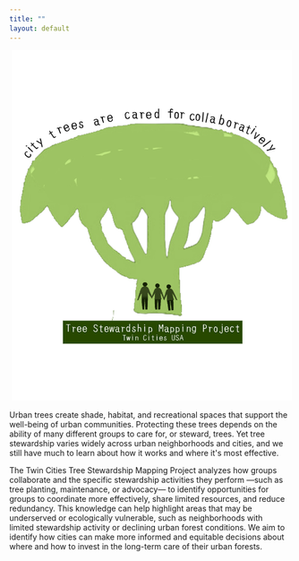 ```yaml
---
title: ""
layout: default
---
```

<div style="margin-top: -50;">
<div style="text-align: center;margin-top: -50;">
  <div style="display: inline-block;">
    <img src="assets/stewmap_logo.png" alt="STEWMAP logo" style="width: 500px;" />
    <div style="width: 500px; margin: 0 auto; text-align: left; padding-right: 10px;">
      <p>
Urban trees create shade, habitat, and recreational spaces that support the well-being of urban communities. Protecting these trees depends on the ability of many different groups to care for, or steward, trees. Yet tree stewardship varies widely across urban neighborhoods and cities, and we still have much to learn about how it works and where it's most effective. 
  </p>
  <p>
The Twin Cities Tree Stewardship Mapping Project analyzes how groups collaborate and the specific stewardship activities they perform —such as tree planting, maintenance, or advocacy— to identify opportunities for groups to coordinate more effectively, share limited resources, and reduce redundancy. This knowledge can help highlight areas that may be underserved or ecologically vulnerable, such as neighborhoods with limited stewardship activity or declining urban forest conditions. We aim to identify how cities can make more informed and equitable decisions about where and how to invest in the long-term care of their urban forests.
  </p>
    </div>
  </div>
</div>
